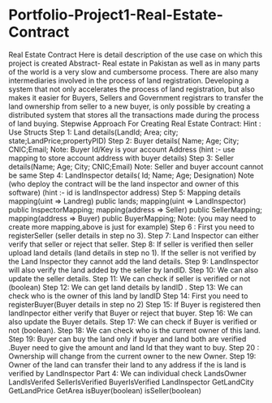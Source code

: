 # Portfolio-Project1-Real-Estate-Contract
Real Estate Contract
Here is detail description of the use case on which this project is created
Abstract- Real estate in Pakistan as well as in many parts of the world is a very slow
and cumbersome process. There are also many intermediaries involved in the process of
land registration. Developing a system that not only accelerates the process of land
registration, but also makes it easier for Buyers, Sellers and Government registrars to
transfer the land ownership from seller to a new buyer, is only possible by creating a
distributed system that stores all the transactions made during the process of land
buying. 
Stepwise Approach For Creating Real Estate Contract:
Hint : Use Structs
Step 1: Land details(LandId; Area; city; state;LandPrice;propertyPID)
Step 2: Buyer details( Name; Age; City; CNIC;Email;
Note: Buyer Id/Key is your account Address (hint :- use mapping to store account
address with buyer details)
Step 3: Seller details(Name; Age; City; CNIC;Email)
Note: Seller and buyer account cannot be same
Step 4: LandInspector details( Id; Name; Age; Designation)
Note (who deploy the contract will be the land inspector and owner of this software)
(hint :- id is landInspector address)
Step 5: Mapping details
mapping(uint => Landreg) public lands;
mapping(uint => LandInspector) public InspectorMapping;
mapping(address => Seller) public SellerMapping;
mapping(address => Buyer) public BuyerMapping;
Note: (you may need to create more mapping,above is just for example)
Step 6 : First you need to registerSeller (seller details in step no 3).
Step 7: Land Inspector can either verify that seller or reject that seller.
Step 8: If seller is verified then seller upload land details (land details in
step no 1). If the seller is not verified by the Land Inspector they cannot
add the land details.
Step 9: LandInspector will also verify the land added by the seller by landID.
Step 10: We can also update the seller details.
Step 11: We can check if seller is verified or not (boolean)
Step 12: We can get land details by landID .
Step 13: We can check who is the owner of this land by landID
Step 14: First you need to registerBuyer(Buyer details in step no 2)
Step 15: If Buyer is registered then landInpector either verify that Buyer or reject
that buyer.
Step 16: We can also update the Buyer details.
Step 17: We can check if Buyer is verified or not (boolean).
Step 18: We can check who is the current owner of this land.
Step 19: Buyer can buy the land only if buyer and land both are verified .Buyer need
to give the amount and land Id that they want to buy.
Step 20 : Ownership will change from the current owner to the new Owner.
Step 19: Owner of the land can transfer their land to any address if the is land is
verified by LandInspector
Part 4:
We can individual check
LandsOwner
LandIsVerifed
SellerIsVerified
BuyerIsVerified
LandInspector
GetLandCity
GetLandPrice
GetArea
isBuyer(boolean)
isSeller(boolean)

